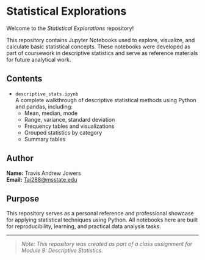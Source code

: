 # Statistical Explorations

Welcome to the *Statistical Explorations* repository!

This repository contains Jupyter Notebooks used to explore, visualize, and calculate basic statistical concepts. These notebooks were developed as part of coursework in descriptive statistics and serve as reference materials for future analytical work.

## Contents

- `descriptive_stats.ipynb`  
  A complete walkthrough of descriptive statistical methods using Python and pandas, including:
  - Mean, median, mode
  - Range, variance, standard deviation
  - Frequency tables and visualizations
  - Grouped statistics by category
  - Summary tables

## Author

**Name:** Travis Andrew Jowers  
**Email:** Taj288@msstate.edu

## Purpose

This repository serves as a personal reference and professional showcase for applying statistical techniques using Python. All notebooks here are built for reproducibility, learning, and practical data analysis tasks.

---

> *Note: This repository was created as part of a class assignment for Module 9: Descriptive Statistics.*

